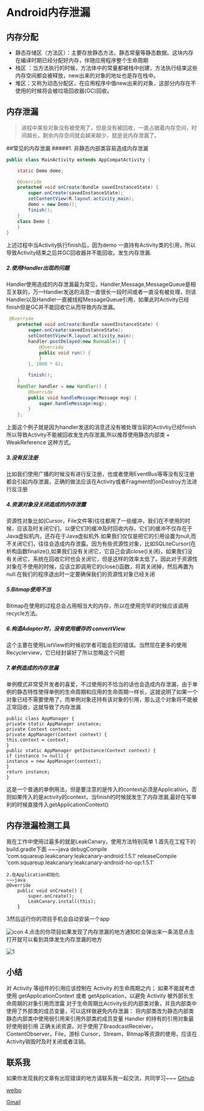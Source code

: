 # Android内存泄漏
## 内存分配
* 静态存储区（方法区）：主要存放静态方法，静态常量等静态数据。这块内存在编译时期已经分配好内存，伴随应用程序整个生命周期
* 栈区 ：当方法执行的时候，方法体中的常量都被栈中创建，方法执行结束这些内存空间都会被释放，new出来的对象的地址也是存在栈中。
* 堆区：又称为动态分配区，在应用程序中值new出来的对象，这部分内存在不使用的时候将会被垃圾回收器(GC)回收。
## 内存泄漏
> 进程中某些对象没有被使用了，但是没有被回收，一直占据着内存空间，时间越长，剩余内存空间就会越来越少，就是说内存泄漏了。

##常见的内存泄漏
#####1. 非静态内部类容易造成内存泄漏
~~~ java
public class MainActivity extends AppCompatActivity {

    static Demo demo;

    @Override
    protected void onCreate(Bundle savedInstanceState) {
        super.onCreate(savedInstanceState);
        setContentView(R.layout.activity_main);
        demo = new Demo();
        finish();
    }
    class Demo {
    }
}
~~~
上述过程中当Activity执行finish后，因为demo 一直持有Activity类的引用，所以导致Activity结束之后并GC回收器并不能回收。发生内存泄漏.

##### 2.使用Handler出现的问题
Handler使用造成的内存泄漏最为常见，Handler,Message,MessageQueue是相互关联的，万一Handler发送的消息一直很长一段时间或者一直没有被处理，则该Handler以及Handler一直被线程MessageQueue引用，如果此时Activity已经finish但是GC并不能回收它从而导致内存泄漏。
~~~java
 @Override
    protected void onCreate(Bundle savedInstanceState) {
        super.onCreate(savedInstanceState);
        setContentView(R.layout.activity_main);
        handler.postDelayed(new Runnable() {
            @Override
            public void run() {
            }
        }, 1000 * 6);

        finish();
    }
    Handler handler = new Handler() {
        @Override
        public void handleMessage(Message msg) {
            super.handleMessage(msg);
        }
    };
~~~
上面这个例子就是因为handler发送的消息还没有被处理当前的Activtiy已经finish所以导致Activity不能被回收发生内存泄漏,所以推荐使用静态内部类 + WeakReference 这种方式。

##### 3.没有反注册
比如我们使用广播的时候没有进行反注册，也或者使用EventBus等等没有反注册都会引起内存泄漏，正确的做法应该在Activity或者Fragment的onDestroy方法进行反注册
##### 4.资源对象没关闭造成的内存泄露
资源性对象比如(Cursor，File文件等)往往都用了一些缓冲，我们在不使用的时候，应该及时关闭它们，以便它们的缓冲及时回收内存。它们的缓冲不仅存在于Java虚拟机内，还存在于Java虚拟机外.如果我们仅仅是把它的引用设置为null,而不关闭它们，往往会造成内存泄露。因为有些资源性对象，比如SQLiteCursor(在析构函数finalize(),如果我们没有关闭它，它自己会调close()关闭)，如果我们没有关闭它，系统在回收它时也会关闭它，但是这样的效率太低了。因此对于资源性对象在不使用的时候，应该立即调用它的close()函数，将其关闭掉，然后再置为null.在我们的程序退出时一定要确保我们的资源性对象已经关闭

##### 5.Bitmap使用不当
Bitmap在使用的过程总会占用相当大的内存，所以在使用完毕的时候应该调用recycle方法。
##### 6.构造Adapter时，没有使用缓存的 convertView
这个主要在使用ListView的时候初学者可能会犯的错误。当然现在更多的使用Recyclerview，它已经封装好了所以忽略这个问题
##### 7.单例造成的内存泄漏
单例模式非常受开发者的喜爱，不过使用的不恰当的话也会造成内存泄漏，由于单例的静态特性使得单例的生命周期和应用的生命周期一样长，这就说明了如果一个对象已经不需要使用了，而单例对象还持有该对象的引用，那么这个对象将不能被正常回收，这就导致了内存泄漏
~~~
public class AppManager {
private static AppManager instance;
private Context context;
private AppManager(Context context) {
this.context = context;
}
public static AppManager getInstance(Context context) {
if (instance != null) {
instance = new AppManager(context);
}
return instance;
}
~~~
这是一个普通的单例用法，但是要注意的是传入的context必须是Application。否则如果传入的是activity的context，当finish的时候就发生了内存泄漏,最好在写单利的时候直接传入getApplicationContext()
## 内存泄漏检测工具
我在工作中使用过最多的就是LeakCanary，使用方法特别简单
1.首先在工程下的build.gradle下面
​~~~java
debugCompile 'com.squareup.leakcanary:leakcanary-android:1.5.1'
    releaseCompile 'com.squareup.leakcanary:leakcanary-android-no-op:1.5.1'
~~~
2.在Application初始化
​~~~java
@Override
    public void onCreate() {
        super.onCreate();
        LeakCanary.install(this);
    }
~~~
3然后运行你的项目手机会自动安装一个app

![icon](C:\Users\DAOPENG1\Desktop\icon.png)
4.点击的你项目如果发现了内存泄漏的地方通知栏会弹出来一条消息点击打开就可以看到具体发生内存泄漏的地方

![1](C:\Users\DAOPENG1\Desktop\1.png)

## 小结

对 Activity 等组件的引用应该控制在 Activity 的生命周期之内； 如果不能就考虑使用 getApplicationContext 或者 getApplication，以避免 Activity 被外部长生命周期的对象引用而泄露
对于生命周期比Activity长的内部类对象，并且内部类中使用了外部类的成员变量，可以这样做避免内存泄漏： 将内部类改为静态内部类 
静态内部类中使用弱引用来引用外部类的成员变量 
Handler 的持有的引用对象最好使用弱引用
正确关闭资源，对于使用了BraodcastReceiver，ContentObserver，File，游标 Cursor，Stream，Bitmap等资源的使用，应该在Activity销毁时及时关闭或者注销。

## 联系我
如果你发现我的文章有出现错误的地方请联系我一起交流，共同学习~~~
[Github](https://github.com/icuihai)

[weibo](https://weibo.com/icuihai)

[Gmail](icuihai@gmail.com)

